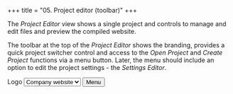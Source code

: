 +++
title = "05. Project editor (toolbar)"
+++

The *Project Editor* view shows a single project and controls to manage and edit files and preview the compiled website.

The toolbar at the top of the *Project Editor* shows the branding, provides a quick project switcher control and access to the *Open Project* and *Create Project* functions via a menu button. Later, the menu should include an option to edit the project settings - the *Settings Editor*.

<div class="wireframe flex space-between padded sml rhythm">
  <span>Logo</span>
  <select>
  <option>Company website</span>
  <option>Personal portfolio</span>
  <option>My blog project</span>
  </select>
  <button>Menu</button>
</div>

